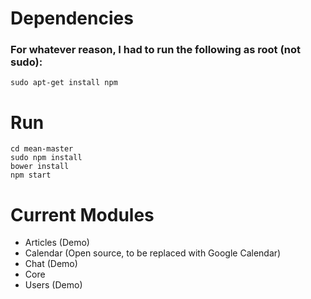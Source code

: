 # Dependencies
### For whatever reason, I had to run the following as root (not sudo):
 ```
 sudo apt-get install npm
 ```

# Run 
  ```
  cd mean-master
  sudo npm install
  bower install
  npm start
  ```

# Current Modules
- Articles (Demo)
- Calendar (Open source, to be replaced with Google Calendar)
- Chat (Demo) 
- Core
- Users (Demo)
